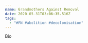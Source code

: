 ```yaml
---
name: Grandmothers Against Removal
date: 2020-05-31T03:06:35.516Z
tags:
  - "#FN #abolition #decolonisation"
---
```

Bio